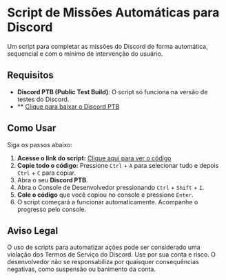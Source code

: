 # Script de Missões Automáticas para Discord

Um script para completar as missões do Discord de forma automática, sequencial e com o mínimo de intervenção do usuário.

## Requisitos

* **Discord PTB (Public Test Build)**: O script só funciona na versão de testes do Discord.
* ** [Clique para baixar o Discord PTB](https://ptb.discord.com/)

## Como Usar

Siga os passos abaixo:

1.  **Acesse o link do script:** [Clique aqui para ver o código](https://raw.githubusercontent.com/yanlvl99/DMS/refs/heads/main/main.js)
2.  **Copie todo o código:** Pressione `Ctrl` + `A` para selecionar tudo e depois `Ctrl` + `C` para copiar.
3.  Abra o seu **Discord PTB**.
4.  Abra o Console de Desenvolvedor pressionando `Ctrl` + `Shift` + `I`.
5.  **Cole o código** que você copiou no console e pressione `Enter`.
6.  O script começará a funcionar automaticamente. Acompanhe o progresso pelo console.

## Aviso Legal

O uso de scripts para automatizar ações pode ser considerado uma violação dos Termos de Serviço do Discord. Use por sua conta e risco. O desenvolvedor não se responsabiliza por quaisquer consequências negativas, como suspensão ou banimento da conta.
